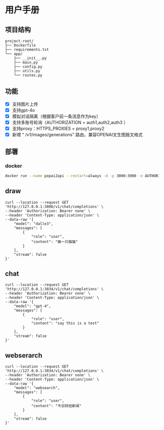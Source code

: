 # 用户手册
## 项目结构

```text
project-root/
├── Dockerfile
├── requirements.txt
└── app/
    ├── __init__.py
    ├── main.py
    ├── config.py
    ├── utils.py
    └── routes.py
```


## 功能
- [x] 支持图片上传
- [x] 支持gpt-4o
- [x] 模拟对话隔离（根据客户前一条消息作为key）
- [x] 支持多账号轮询（AUTHORIZATION = auth1,auth2,auth3 ）
- [x] 支持proxy：HTTPS_PROXIES = proxy1,proxy2
- [x] 新增 “ /v1/images/generations” 路由，兼容OPENAI文生图报文格式

## 部署 
### docker

```bash
docker run --name popai2api --restart=always -d -p 3000:3000 -e AUTHORIZATION = {{auth1,auth2,auth3}} hulu365/popai2api:latest
```

## draw

```text
curl --location --request GET 'http://127.0.0.1:3000/v1/chat/completions' \
--header 'Authorization: Bearer none' \
--header 'Content-Type: application/json' \
--data-raw '{
    "model": "dalle3",
    "messages": [
        {
            "role": "user",
            "content": "画一只猫猫"
        }
    ],
    "stream": false
}'
```
## chat

```text
curl --location --request GET 'http://127.0.0.1:3034/v1/chat/completions' \
--header 'Authorization: Bearer none' \
--header 'Content-Type: application/json' \
--data-raw '{
    "model": "gpt-4",
    "messages": [
        {
            "role": "user",
            "content": "say this is a test"
        }
    ],
    "stream": false
}'
```

## webserarch

```text
curl --location --request GET 'http://127.0.0.1:3034/v1/chat/completions' \
--header 'Authorization: Bearer none' \
--header 'Content-Type: application/json' \
--data-raw '{
    "model": "websearch",
    "messages": [
        {
            "role": "user",
            "content": "今日财经新闻"
        }
    ],
    "stream": false
}'
```